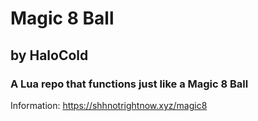 # Magic 8 Ball
## by HaloCold

### A Lua repo that functions just like a Magic 8 Ball

Information: https://shhnotrightnow.xyz/magic8

